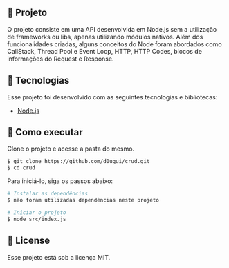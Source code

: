 ## 📖 Projeto

O projeto consiste em uma API desenvolvida em Node.js sem a utilização de frameworks ou libs, apenas utilizando módulos nativos. Além dos funcionalidades criadas, alguns conceitos do Node foram abordados como CallStack, Thread Pool e Event Loop, HTTP, HTTP Codes, blocos de informações do Request e Response.  

## 🧪 Tecnologias

Esse projeto foi desenvolvido com as seguintes tecnologias e bibliotecas: 

- [Node.js](https://nodejs.org/en/)


## 🚀 Como executar

Clone o projeto e acesse a pasta do mesmo.

```bash
$ git clone https://github.com/d0ugui/crud.git
$ cd crud
```

Para iniciá-lo, siga os passos abaixo:

```bash
# Instalar as dependências 
$ não foram utilizadas dependências neste projeto

# Iniciar o projeto
$ node src/index.js
```

## 📝 License

Esse projeto está sob a licença MIT.